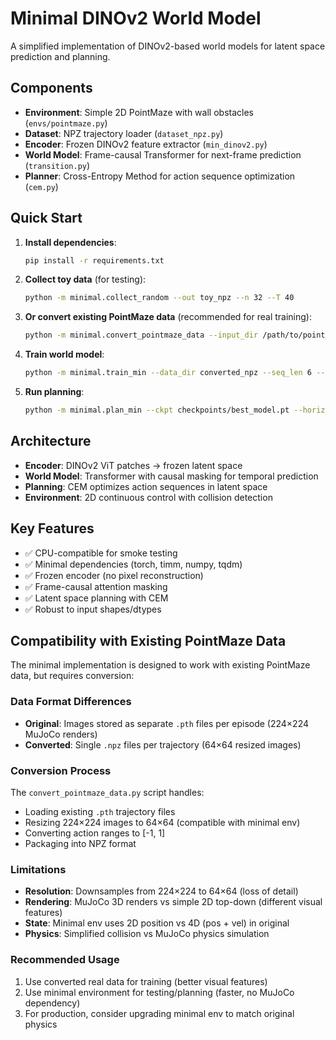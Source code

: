 # Minimal DINOv2 World Model

A simplified implementation of DINOv2-based world models for latent space prediction and planning.

## Components

- **Environment**: Simple 2D PointMaze with wall obstacles (`envs/pointmaze.py`)
- **Dataset**: NPZ trajectory loader (`dataset_npz.py`)
- **Encoder**: Frozen DINOv2 feature extractor (`min_dinov2.py`)
- **World Model**: Frame-causal Transformer for next-frame prediction (`transition.py`)
- **Planner**: Cross-Entropy Method for action sequence optimization (`cem.py`)

## Quick Start

1. **Install dependencies**:
   ```bash
   pip install -r requirements.txt
   ```

2. **Collect toy data** (for testing):
   ```bash
   python -m minimal.collect_random --out toy_npz --n 32 --T 40
   ```

3. **Or convert existing PointMaze data** (recommended for real training):
   ```bash
   python -m minimal.convert_pointmaze_data --input_dir /path/to/point_maze_data --output_dir converted_npz
   ```

4. **Train world model**:
   ```bash
   python -m minimal.train_min --data_dir converted_npz --seq_len 6 --batch_size 4 --max_steps 200 --device cpu
   ```

5. **Run planning**:
   ```bash
   python -m minimal.plan_min --ckpt checkpoints/best_model.pt --horizon 12 --device cpu
   ```

## Architecture

- **Encoder**: DINOv2 ViT patches → frozen latent space
- **World Model**: Transformer with causal masking for temporal prediction
- **Planning**: CEM optimizes action sequences in latent space
- **Environment**: 2D continuous control with collision detection

## Key Features

- ✅ CPU-compatible for smoke testing
- ✅ Minimal dependencies (torch, timm, numpy, tqdm)
- ✅ Frozen encoder (no pixel reconstruction)
- ✅ Frame-causal attention masking
- ✅ Latent space planning with CEM
- ✅ Robust to input shapes/dtypes

## Compatibility with Existing PointMaze Data

The minimal implementation is designed to work with existing PointMaze data, but requires conversion:

### Data Format Differences
- **Original**: Images stored as separate `.pth` files per episode (224×224 MuJoCo renders)
- **Converted**: Single `.npz` files per trajectory (64×64 resized images)

### Conversion Process
The `convert_pointmaze_data.py` script handles:
- Loading existing `.pth` trajectory files
- Resizing 224×224 images to 64×64 (compatible with minimal env)
- Converting action ranges to [-1, 1]
- Packaging into NPZ format

### Limitations
- **Resolution**: Downsamples from 224×224 to 64×64 (loss of detail)
- **Rendering**: MuJoCo 3D renders vs simple 2D top-down (different visual features)
- **State**: Minimal env uses 2D position vs 4D (pos + vel) in original
- **Physics**: Simplified collision vs MuJoCo physics simulation

### Recommended Usage
1. Use converted real data for training (better visual features)
2. Use minimal environment for testing/planning (faster, no MuJoCo dependency)
3. For production, consider upgrading minimal env to match original physics
